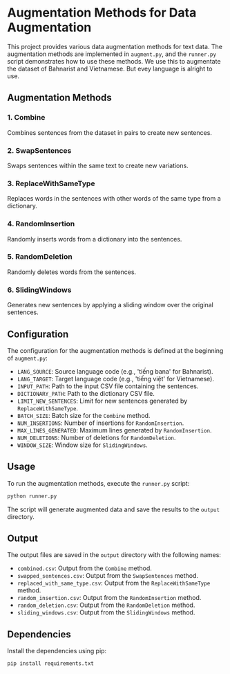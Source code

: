# Augmentation Methods for Data Augmentation

This project provides various data augmentation methods for text data. The augmentation methods are implemented in `augment.py`, and the `runner.py` script demonstrates how to use these methods. We use this to augmentate the dataset of Bahnarist and Vietnamese. But evey language is alright to use.

## Augmentation Methods

### 1. Combine
Combines sentences from the dataset in pairs to create new sentences.

### 2. SwapSentences
Swaps sentences within the same text to create new variations.

### 3. ReplaceWithSameType
Replaces words in the sentences with other words of the same type from a dictionary.

### 4. RandomInsertion
Randomly inserts words from a dictionary into the sentences.

### 5. RandomDeletion
Randomly deletes words from the sentences.

### 6. SlidingWindows
Generates new sentences by applying a sliding window over the original sentences.

## Configuration

The configuration for the augmentation methods is defined at the beginning of `augment.py`:

- `LANG_SOURCE`: Source language code (e.g., 'tiếng bana' for Bahnarist).
- `LANG_TARGET`: Target language code (e.g., 'tiếng việt' for Vietnamese).
- `INPUT_PATH`: Path to the input CSV file containing the sentences.
- `DICTIONARY_PATH`: Path to the dictionary CSV file.
- `LIMIT_NEW_SENTENCES`: Limit for new sentences generated by `ReplaceWithSameType`.
- `BATCH_SIZE`: Batch size for the `Combine` method.
- `NUM_INSERTIONS`: Number of insertions for `RandomInsertion`.
- `MAX_LINES_GENERATED`: Maximum lines generated by `RandomInsertion`.
- `NUM_DELETIONS`: Number of deletions for `RandomDeletion`.
- `WINDOW_SIZE`: Window size for `SlidingWindows`.

## Usage

To run the augmentation methods, execute the `runner.py` script:

```bash
python runner.py
```

The script will generate augmented data and save the results to the `output` directory.

## Output

The output files are saved in the `output` directory with the following names:

- `combined.csv`: Output from the `Combine` method.
- `swapped_sentences.csv`: Output from the `SwapSentences` method.
- `replaced_with_same_type.csv`: Output from the `ReplaceWithSameType` method.
- `random_insertion.csv`: Output from the `RandomInsertion` method.
- `random_deletion.csv`: Output from the `RandomDeletion` method.
- `sliding_windows.csv`: Output from the `SlidingWindows` method.

## Dependencies
Install the dependencies using pip:

```bash
pip install requirements.txt
```
